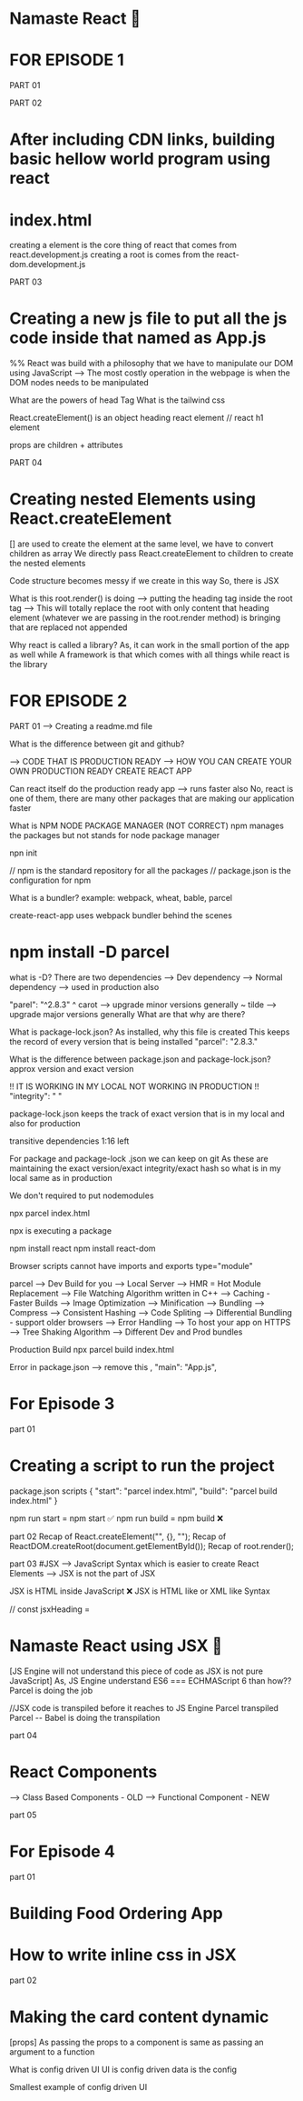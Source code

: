 # Namaste React 🚀

<!-- Episode 1 notes Starts from here -->
# FOR EPISODE 1

PART 01

PART 02
# After including CDN links, building basic hellow world program using react

# index.html
creating a element is the core thing of react that comes from react.development.js
creating a root is comes from the react-dom.development.js

PART 03
# Creating a new js file to put all the js code inside that named as App.js

%% React was build with a philosophy that we have to manipulate our DOM using JavaScript
--> The most costly operation in the webpage is when the DOM nodes needs to be manipulated

What are the powers of head Tag
What is the tailwind css

React.createElement() is an object
heading react element // react h1 element

props are children + attributes

PART 04
# Creating nested Elements using React.createElement

[] are used to create the element at the same level,  we have to convert children as array
We directly pass React.createElement to children to create the nested elements

Code structure becomes messy if we create in this way
So, there is JSX

What is this root.render() is doing
--> putting the heading tag inside the root tag
--> This will totally replace the root with only content that heading element (whatever we are passing in the root.render method) is bringing
    that are replaced not appended

Why react is called a library?
As, it can work in the small portion of the app as well
while
A framework is that which comes with all things while react is the library

<!-- Episode 1 Notes Completed -->

<!-- Episode 2 notes Starts from here -->
# FOR EPISODE 2

PART 01
--> Creating a readme.md file

What is the difference between git and github?

--> CODE THAT IS PRODUCTION READY
--> HOW YOU CAN CREATE YOUR OWN PRODUCTION READY CREATE REACT APP

Can react itself do the production ready app --> runs faster also
No, react is one of them, there are many other packages that are making our application faster

What is NPM
NODE PACKAGE MANAGER (NOT CORRECT)
npm manages the packages but not stands for node package manager

npn init

// npm is the standard repository for all the packages
// package.json is the configuration for npm

What is a bundler?
example: webpack, wheat, bable, parcel

create-react-app  uses webpack bundler behind the scenes

# npm install -D parcel

what is -D?
There are two dependencies
--> Dev dependency
--> Normal dependency --> used in production also

"parel": "^2.8.3"
^ carot --> upgrade minor versions generally
~ tilde --> upgrade major versions generally
What are that why are there?

What is package-lock.json?
As installed, why this file is created
This keeps the record of every version that is being installed
"parcel": "2.8.3."

What is the difference between package.json and package-lock.json?
approx version and exact version

!! IT IS WORKING IN MY LOCAL NOT WORKING IN PRODUCTION !!
"integrity": "                                                 "

package-lock.json keeps the track of exact version that is in my local and also for production

transitive dependencies
1:16 left

For package and package-lock .json we can keep on git
As these are maintaining the exact version/exact integrity/exact hash so what is in my local same as in production

We don't required to put nodemodules

npx parcel index.html

npx is executing a package

npm install react
npm install react-dom

Browser scripts cannot have imports and exports
type="module"
<script type="module" src="./app.js"></script>

parcel
--> Dev Build for you
--> Local Server
--> HMR = Hot Module Replacement
--> File Watching Algorithm written in C++
--> Caching - Faster Builds
--> Image Optimization
--> Minification
--> Bundling
--> Compress
--> Consistent Hashing
--> Code Spliting
--> Differential Bundling - support older browsers
--> Error Handling
--> To host your app on HTTPS
--> Tree Shaking Algorithm
--> Different Dev and Prod bundles

Production Build
npx parcel build index.html

Error in package.json --> remove this
,
  "main": "App.js",

<!-- Episode 2 Notes Completed -->

<!-- Episode 3 notes Starts from here -->
# For Episode 3

part 01
# Creating a script to run the project
package.json
scripts {
    "start": "parcel index.html",
    "build": "parcel build index.html"
}

npm run start = npm start ✅
npm run build = npm build ❌

part 02
Recap of React.createElement("", {}, "");
Recap of ReactDOM.createRoot(document.getElementById());
Recap of root.render();

part 03
#JSX
--> JavaScript Syntax which is easier to create React Elements
--> JSX is not the part of JSX

JSX is HTML inside JavaScript ❌
JSX is HTML like or XML like Syntax 

// const jsxHeading = <h1 id="heading">Namaste React using JSX 🚀</h1>
[JS Engine will not understand this piece of code as JSX is not pure JavaScript]
As, JS Engine understand ES6 === ECHMAScript 6
than how??
Parcel is doing the job

//JSX code is transpiled before it reaches to JS Engine
Parcel transpiled
Parcel -- Babel is doing the transpilation

part 04
# React Components
--> Class Based Components - OLD
--> Functional Component - NEW

part 05

<!-- Episode 3 Notes Completed -->

<!-- Episode 4 notes Starts from here -->
# For Episode 4

part 01
# Building Food Ordering App

# How to write inline css in JSX

part 02
# Making the card content dynamic

[props]
As passing the props to a component is same as passing an argument to a function

What is config driven UI
UI is config driven
data is the config

Smallest example of config driven UI

<!-- Episode 4 Notes Completed -->